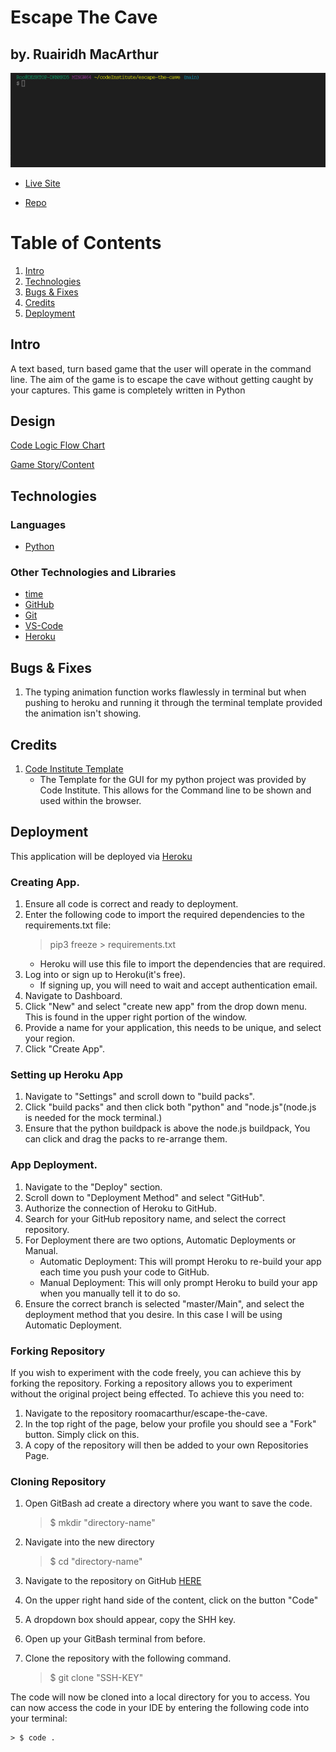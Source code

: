 # Escape The Cave
## by. Ruairidh MacArthur

![Escape the Cave live example](/assets/images/example.gif)

- [Live Site](https://escape-the-cave.herokuapp.com/)

- [Repo](https://github.com/roomacarthur/escape-the-cave)

# Table of Contents
1. [Intro](#intro)
2. [Technologies](#technologies)
3. [Bugs & Fixes](#bugs--fixes)
4. [Credits](#credits)
5. [Deployment](#deployment)



## Intro

A text based, turn based game that the user will operate in the command line. The aim of the game is to escape the cave without getting caught by your captures. This game is completely written in Python 

## Design

[Code Logic Flow Chart](https://lucid.app/lucidchart/invitations/accept/inv_45e4f3f7-722a-4413-a2d3-3a04dfd3cb2b)

[Game Story/Content](https://docs.google.com/document/d/1gkMlBvm8pnAvG1E_excuL2s7OM48bxCQQx1XOgrXz50/edit?usp=sharing)



## Technologies

### Languages

- [Python](https://en.wikipedia.org/wiki/Python_(programming_language))

### Other Technologies and Libraries 

- [time](https://docs.python.org/3/library/time.html)
- [GitHub]()
- [Git]()
- [VS-Code]()
- [Heroku](https://heroku.com)

## Bugs & Fixes

1. The typing animation function works flawlessly in terminal but when pushing to heroku and running it through the terminal template provided the animation isn't showing. 


## Credits

1. [Code Institute Template](https://github.com/Code-Institute-Org/python-essentials-template)
    - The Template for the GUI for my python project was provided by Code Institute. This allows for the Command line to be shown and used within the browser.

## Deployment

This application will be deployed via [Heroku](https://heroku.com)

### Creating App.

1. Ensure all code is correct and ready to deployment. 
2. Enter the following code to import the required dependencies to the requirements.txt file:
    > pip3 freeze > requirements.txt
    - Heroku will use this file to import the dependencies that are required.
3. Log into or sign up to Heroku(it's free).
    - If signing up, you will need to wait and accept authentication email.
4. Navigate to Dashboard. 
5. Click "New" and select "create new app" from the drop down menu. This is found in the upper right portion of the window. 
6. Provide a name for your application, this needs to be unique, and select your region.
7. Click "Create App".

### Setting up Heroku App

1. Navigate to "Settings" and scroll down to "build packs".
2. Click "build packs" and then click both "python" and "node.js"(node.js is needed for the mock terminal.)
3. Ensure that the python buildpack is above the node.js buildpack, You can click and drag the packs to re-arrange them.

### App Deployment.

1. Navigate to the "Deploy" section.
2. Scroll down to "Deployment Method" and select "GitHub".
3. Authorize the connection of Heroku to GitHub.
4. Search for your GitHub repository name, and select the correct repository.
5. For Deployment there are two options, Automatic Deployments or Manual.
    - Automatic Deployment: This will prompt Heroku to re-build your app each time you push your code to GitHub.
    - Manual Deployment: This will only prompt Heroku to build your app when you manually tell it to do so. 
6. Ensure the correct branch is selected "master/Main", and select the deployment method that you desire. In this case I will be using Automatic Deployment.

### Forking Repository

If you wish to experiment with the code freely, you can achieve this by forking the repository. Forking a repository allows you to experiment without the original project being effected. To achieve this you need to:

1. Navigate to the repository roomacarthur/escape-the-cave.
2. In the top right of the page, below your profile you should see a "Fork" button. Simply click on this.
3. A copy of the repository will then be added to your own Repositories Page.

### Cloning Repository

1. Open GitBash ad create a directory where you want to save the code.
    
    > $ mkdir "directory-name"
2. Navigate into the new directory
    
    > $ cd "directory-name"
3. Navigate to the repository on GitHub [HERE](github.com/roomacarthur/escape-the-cave)
4. On the upper right hand side of the content, click on the button "Code"
5. A dropdown box should appear, copy the SHH key.
6. Open up your GitBash terminal from before. 
7. Clone the repository with the following command.
    
    > $ git clone "SSH-KEY"

The code will now be cloned into a local directory for you to access. You can now access the code in your IDE by entering the following code into your terminal:
    
    > $ code .